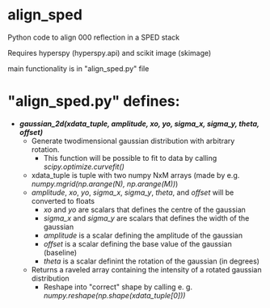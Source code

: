# align_sped
Python code to align 000 reflection in a SPED stack

Requires hyperspy (hyperspy.api) and scikit image (skimage)

main functionality is in "align_sped.py" file

<h1>"align_sped.py" defines:</h1>
<ul>
  <li><i><b>gaussian_2d(xdata_tuple, amplitude, xo, yo, sigma_x, sigma_y, theta, offset)</b></i>
    <ul>
      <li>Generate twodimensional gaussian distribution with arbitrary rotation.
        <ul>
          <li>This function will be possible to fit to data by calling <i>scipy.optimize.curvefit()</i></li>
        </ul>
      </li>
      <li>xdata_tuple is tuple with two numpy NxM arrays (made by e.g. <i>numpy.mgrid(np.arange(N), np.arange(M))</i>)</li>
      <li><i>amplitude</i>, <i>xo</i>, <i>yo</i>, <i>sigma_x</i>, <i>sigma_y</i>, <i>theta</i>, and <i>offset</i> will be converted to floats
        <ul>
          <li><i>xo</i> and <i>yo</i> are scalars that defines the centre of the gaussian</li>
          <li><i>sigma_x</i> and <i>sigma_y</i> are scalars that defines the width of the gaussian</li>
          <li><i>amplitude</i> is a scalar defining the amplitude of the gaussian</li>
          <li><i>offset</i> is a scalar defining the base value of the gaussian (baseline)</li>
          <li><i>theta</i> is a scalar definint the rotation of the gaussian (in degrees)</li>
          </ul>
      </li>
      <li>Returns a raveled array containing the intensity of a rotated gaussian distribution
        <ul>
          <li>Reshape into "correct" shape by calling e. g. <i>numpy.reshape(np.shape(xdata_tuple[0]))</i></li>
        </ul>
      </li>
    </ul>
  </li>    
</ul>

